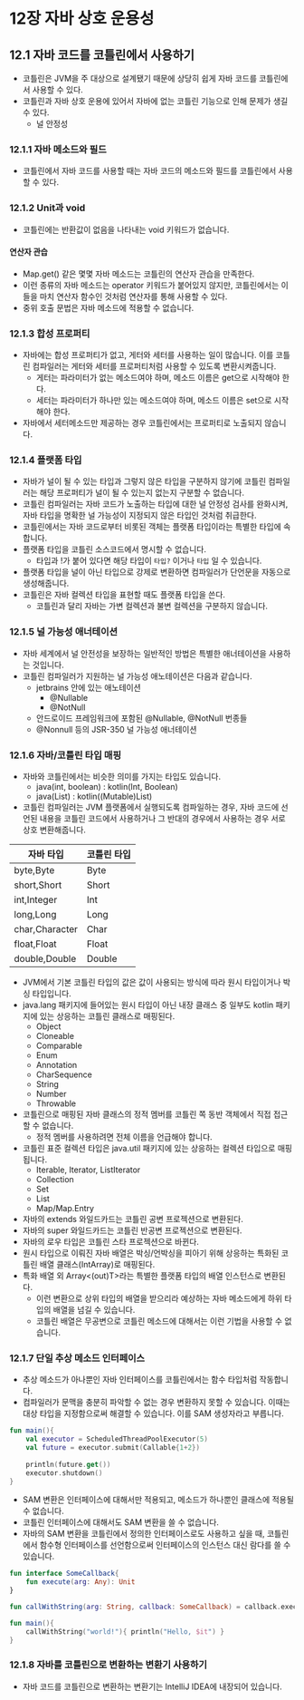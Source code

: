 # 12장 자바 상호 운용성


## 12.1 자바 코드를 코틀린에서 사용하기

* 코틀린은 JVM을 주 대상으로 설계됐기 때문에 상당히 쉽게 자바 코드를 코틀린에서 사용할 수 있다.
* 코틀린과 자바 상호 운용에 있어서 자바에 없는 코틀린 기능으로 인해 문제가 생길 수 있다.
    * 널 안정성

### 12.1.1 자바 메소드와 필드

* 코틀린에서 자바 코드를 사용할 때는 자바 코드의 메소드와 필드를 코틀린에서 사용할 수 있다.

### 12.1.2 Unit과 void

* 코틀린에는 반환값이 없음을 나타내는 void 키워드가 없습니다.

#### 연산자 관습

* Map.get() 같은 몇몇 자바 메소드는 코틀린의 연산자 관습을 만족한다.
* 이런 종류의 자바 메소드는 operator 키워드가 붙어있지 않지만, 코틀린에서는 이들을 마치 연산자 함수인 것처럼 연산자를 통해 사용할 수 있다.
* 중위 호출 문법은 자바 메소드에 적용할 수 없습니다.

### 12.1.3 합성 프로퍼티

* 자바에는 합성 프로퍼티가 없고, 게터와 세터를 사용하는 일이 많습니다. 이를 코틀린 컴파일러는 게터와 세터를 프로퍼티처럼 사용할 수 있도록 변환시켜줍니다.
  * 게터는 파라미터가 없는 메소드여야 하며, 메소드 이름은 get으로 시작해야 한다.
  * 세터는 파라미터가 하나만 있는 메소드여야 하며, 메소드 이름은 set으로 시작해야 한다.
* 자바에서 세터메소드만 제공하는 경우 코틀린에서는 프로퍼티로 노출되지 않습니다.


### 12.1.4 플랫폼 타입

* 자바가 널이 될 수 있는 타입과 그렇지 않은 타입을 구분하지 않기에 코틀린 컴파일러는 해당 프로퍼티가 널이 될 수 있는지 없는지 구분할 수 없습니다.
* 코틀린 컴파일러는 자바 코드가 노출하는 타입에 대한 널 안정성 검사를 완화시켜, 자바 타입을 명확한 널 가능성이 지정되지 않은 타입인 것처럼 취급한다.
* 코틀린에서는 자바 코드로부터 비롯된 객체는 플랫폼 타입이라는 특별한 타입에 속합니다.
* 플랫폼 타입을 코틀린 소스코드에서 명시할 수 없습니다.
  * 타입과 !가 붙어 있다면 해당 타입이 `타입?` 이거나 `타입` 일 수 있습니다.
* 플랫폼 타입을 널이 아닌 타입으로 강제로 변환하면 컴파일러가 단언문을 자동으로 생성해줍니다.
* 코틀린은 자바 컬렉션 타입을 표현할 때도 플랫폼 타입을 쓴다.
  * 코틀린과 달리 자바는 가변 컬렉션과 불변 컬렉션을 구분하지 않습니다.


### 12.1.5 널 가능성 애너테이션

* 자바 세계에서 널 안전성을 보장하는 일반적인 방법은 특별한 애너테이션을 사용하는 것입니다.
* 코틀린 컴파일러가 지원하는 널 가능성 애노테이션은 다음과 같습니다.
  * jetbrains 안에 있는 애노테이션
    * @Nullable
    * @NotNull
  * 안드로이드 프레임워크에 포함된 @Nullable, @NotNull 번종들
  * @Nonnull 등의 JSR-350 널 가능성 애너테이션


### 12.1.6 자바/코틀린 타입 매핑

* 자바와 코틀린에서는 비슷한 의미를 가지는 타입도 있습니다.
  * java(int, boolean) : kotlin(Int, Boolean)
  * java(List) : kotlin((Mutable)List)
* 코틀린 컴파일러는 JVM 플랫폼에서 실행되도록 컴파일하는 경우, 자바 코드에 선언된 내용을 코틀린 코드에서 사용하거나 그 반대의 경우에서 사용하는 경우 서로 상호 변환해줍니다.


| 자바 타입       | 코틀린 타입 |
|-------------|--------|
| byte,Byte   | Byte |
| short,Short | Short |
| int,Integer | Int |
| long,Long   | Long |
| char,Character | Char |
| float,Float | Float |
| double,Double | Double |


* JVM에서 기본 코틀린 타입의 값은 값이 사용되는 방식에 따라 원시 타입이거나 박싱 타입입니다.
* java.lang 패키지에 들어있는 원시 타입이 아닌 내장 클래스 중 일부도 kotlin 패키지에 있는 상응하는 코틀린 클래스로 매핑된다.
  * Object
  * Cloneable
  * Comparable
  * Enum
  * Annotation
  * CharSequence
  * String
  * Number
  * Throwable
* 코틀린으로 매핑된 자바 클래스의 정적 멤버를 코틀린 쪽 동반 객체에서 직접 접근할 수 없습니다.
  * 정적 멤버를 사용하려면 전체 이름을 언급해야 합니다.
* 코틀린 표준 컬렉션 타입은 java.util 패키지에 있는 상응하는 컬렉션 타입으로 매핑됩니다.
  * Iterable, Iterator, ListIterator
  * Collection
  * Set
  * List
  * Map/Map.Entry
* 자바의 extends 와일드카드는 코틀린 공변 프로젝션으로 변환된다.
* 자바의 super 와일드카드는 코틀린 반공변 프로젝션으로 변환된다.
* 자바의 로우 타입은 코틀린 스타 프로젝션으로 바뀐다.
* 원시 타입으로 이뤄진 자바 배열은 박싱/언박싱을 피아기 위해 상응하는 특화된 코틀린 배열 클래스(IntArray)로 매핑된다.
* 특화 배열 외 Array<(out)T>라는 특별한 플랫폼 타입의 배열 인스턴스로 변환된다.
  * 이런 변환으로 상위 타입의 배열을 받으리라 예상하는 자바 메소드에게 하위 타입의 배열을 넘길 수 있습니다.
  * 코틀린 배열은 무공변으로 코틀린 메소드에 대해서는 이런 기법을 사용할 수 없습니다.


### 12.1.7 단일 추상 메소드 인터페이스

* 추상 메소드가 아나뿐인 자바 인터페이스를 코틀린에서는 함수 타입처럼 작동합니다.
* 컴파일러가 문맥을 충분히 파악할 수 없는 경우 변환하지 못할 수 있습니다. 이때는 대상 타입을 지정함으로써 해결할 수 있습니다. 이를 SAM 생성자라고 부릅니다.


```Kotlin
fun main(){
    val executor = ScheduledThreadPoolExecutor(5)
    val future = executor.submit(Callable{1+2})
    
    println(future.get())
    executor.shutdown()
}
```

* SAM 변환은 인터페이스에 대해서만 적용되고, 메소드가 하나뿐인 클래스에 적용될 수 없습니다.
* 코틀린 인터페이스에 대해서도 SAM 변환을 쓸 수 없습니다.
* 자바의 SAM 변환을 코틀린에서 정의한 인터페이스로도 사용하고 싶을 때, 코틀린에서 함수형 인터페이스를 선언함으로써 인터페이스의 인스턴스 대신 람다를 쓸 수 있습니다.

```Kotlin
fun interface SomeCallback{
    fun execute(arg: Any): Unit
}

fun callWithString(arg: String, callback: SomeCallback) = callback.execute(arg)

fun main(){
    callWithString("world!"){ println("Hello, $it") }
} 
```


### 12.1.8 자바를 코틀린으로 변환하는 변환기 사용하기

* 자바 코드를 코틀린으로 변환하는 변환기는 IntelliJ IDEA에 내장되어 있습니다.